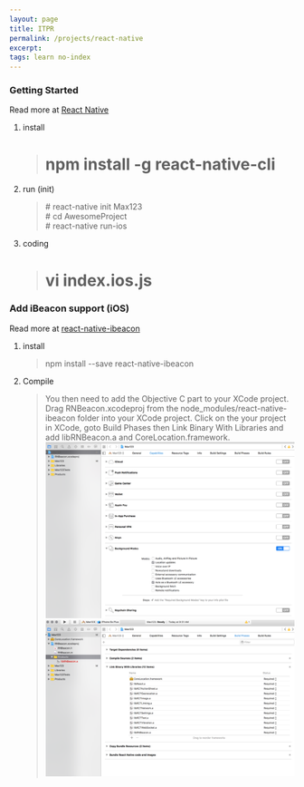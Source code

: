 ```yaml
---
layout: page
title: ITPR
permalink: /projects/react-native
excerpt:
tags: learn no-index
---
```

  
### Getting Started  
Read more at [React Native](https://facebook.github.io/react-native/docs/getting-started.html#content)

1. install  
    > # npm install -g react-native-cli
    
2. run (init)
    > \# react-native init Max123  
    > \# cd AwesomeProject  
    > \# react-native run-ios  
    
3. coding  
    > # vi index.ios.js 
    
### Add iBeacon support (iOS)  
Read more at [react-native-ibeacon](https://github.com/frostney/react-native-ibeacon)  

1. install  
    > npm install --save react-native-ibeacon
2. Compile  
    > You then need to add the Objective C part to your XCode project. Drag RNBeacon.xcodeproj from the node_modules/react-native-ibeacon folder into your XCode project. Click on the your project in XCode, goto Build Phases then Link Binary With Libraries and add libRNBeacon.a and CoreLocation.framework.  
        ![XCode - BG](/images/projects/react-native/xcode-bg.png)  
        ![XCode - LINK](/images/projects/react-native/xcode-link.png)    
